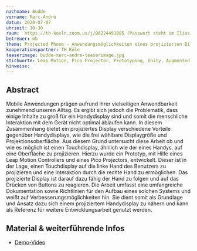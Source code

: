```yaml
---
nachname: Budde
vorname: Marc-André
datum: 2020-07-07
uhrzeit: 10-30
raum:  https://th-koeln.zoom.us/j/86224491085 (Passwort steht im Ilias) Präsentation
betreuer: mb
thema: Projected Phone - Anwendungsmöglichkeiten eines projizierten Bildschirms im mobilen Kontext
kooperationspartner: TH Köln
teaserimage: budde-marc-andre-teaserimage.jpg
stichworte: Leap Motion, Pico Projector, Prototyping, Unity, Augmented Reality
hinweise:
---
```


## Abstract

Mobile Anwendungen prägen aufrund ihrer vielseitigen Anwendbarkeit zunehmend unseren Alltag. Es ergibt sich jedoch die Problematik, dass einige Inhalte zu groß für ein Handydisplay sind und somit die menschliche Interaktion mit dem Gerät nicht optimal ablaufen kann. In diesem Zusammenhang bietet ein projiziertes Display verschiedene Vorteile gegenüber Handydisplays, wie die frei wählbare Displaygröße und Projektionsoberfläche. Aus diesem Grund untersucht diese Arbeit ob und wie es möglich ist einen Touchdisplay, ähnlich wie der eines Handys, auf eine Oberfläche zu projizieren. Hierzu wurde ein Prototyp, mit Hilfe eines Leap Motion Controllers und eines Pico Projectors, entwickelt. Dieser ist in der Lage, einen Touchdisplay auf die linke Hand des Benutzers zu projizieren und eine Interaktion durch die rechte Hand zu ermöglichen. Das projizierte Display ist darauf dazu fähig der Hand zu folgen und auf das Drücken von Buttons zu reagieren. Die Arbeit umfasst eine umfangreiche Dokumentation sowie Richtlinien für den Aufbau eines solchen Systems und weißt auf Verbesserungsmöglichkeiten hin. Sie dient somit als Grundlage und Ansatz dazu sich einem projiziertem Handydisplay zu nähern und kann als Referenz für weitere Entwicklungsarbeit genutzt werden.

## Material & weiterführende Infos

- [Demo-Video](https://drive.google.com/file/d/1bVBUbAMnGF2xr6hA4_l9XVE6QlVqE3aZ/view?usp=sharing)
